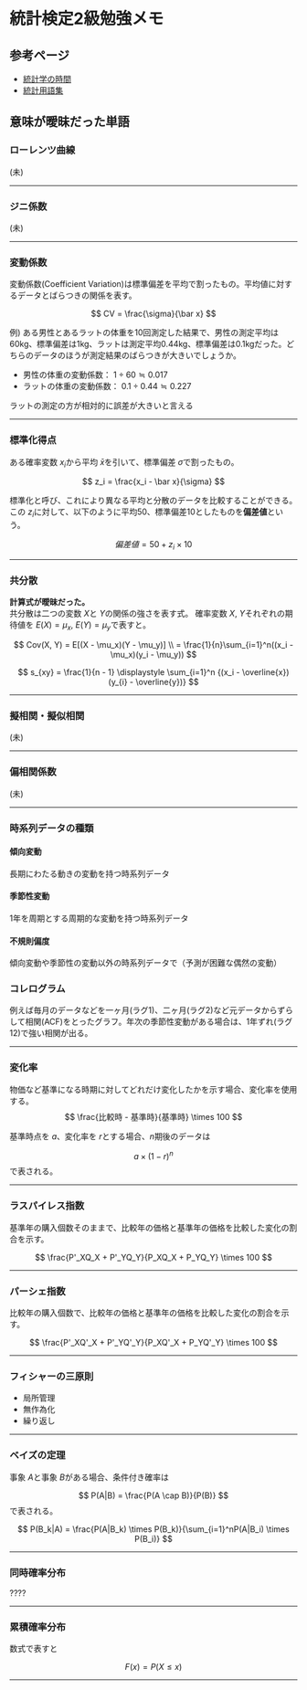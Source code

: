 # 統計検定2級勉強メモ

## 参考ページ
* [統計学の時間](https://bellcurve.jp/statistics/course/)
* [統計用語集](https://bellcurve.jp/statistics/glossary/initial/a/)


## 意味が曖昧だった単語
### ローレンツ曲線
(未)

---
### ジニ係数
(未)

---
### 変動係数
変動係数(Coefficient Variation)は標準偏差を平均で割ったもの。平均値に対するデータとばらつきの関係を表す。

$$
CV = \frac{\sigma}{\bar x}
$$

例)
ある男性とあるラットの体重を10回測定した結果で、男性の測定平均は60kg、標準偏差は1kg、ラットは測定平均0.44kg、標準偏差は0.1kgだった。どちらのデータのほうが測定結果のばらつきが大きいでしょうか。
* 男性の体重の変動係数： $1 \div 60 \fallingdotseq 0.017$  
* ラットの体重の変動係数： $0.1 \div 0.44 \fallingdotseq 0.227$

ラットの測定の方が相対的に誤差が大きいと言える

---
### 標準化得点
ある確率変数 $x_i$から平均 $\bar x$を引いて、標準偏差 $\sigma$で割ったもの。

$$
z_i = \frac{x_i - \bar x}{\sigma}
$$

標準化と呼び、これにより異なる平均と分散のデータを比較することができる。  
この $z_i$に対して、以下のように平均50、標準偏差10としたものを**偏差値**という。

$$
偏差値 = 50 + z_i \times 10
$$

---
### 共分散
**計算式が曖昧だった。**  
共分散は二つの変数 $X$と $Y$の関係の強さを表す式。
確率変数 $X$, $Y$それぞれの期待値を $E(X) = \mu_x$, $E(Y) = \mu_y$で表すと。

$$
Cov(X, Y) = E[(X - \mu_x)(Y - \mu_y)] \\
= \frac{1}{n}\sum_{i=1}^n((x_i - \mu_x)(y_i - \mu_y))
$$

$$
s_{xy} = \frac{1}{n - 1} \displaystyle \sum_{i=1}^n 
{(x_i - \overline{x})(y_{i} - \overline{y})}
$$

---
### 擬相関・擬似相関
(未)

---
### 偏相関係数
(未)

---
### 時系列データの種類
#### 傾向変動
長期にわたる動きの変動を持つ時系列データ

#### 季節性変動
1年を周期とする周期的な変動を持つ時系列データ

#### 不規則偏度
傾向変動や季節性の変動以外の時系列データで（予測が困難な偶然の変動）

### コレログラム
例えば毎月のデータなどを一ヶ月(ラグ1)、二ヶ月(ラグ2)など元データからずらして相関(ACF)をとったグラフ。年次の季節性変動がある場合は、1年ずれ(ラグ12)で強い相関が出る。

---
### 変化率
物価など基準になる時期に対してどれだけ変化したかを示す場合、変化率を使用する。
$$
\frac{比較時 - 基準時}{基準時} \times 100
$$

基準時点を $a$、変化率を $r$とする場合、$n$期後のデータは

$$
a \times (1 - r)^n
$$
で表される。

---
### ラスパイレス指数
基準年の購入個数そのままで、比較年の価格と基準年の価格を比較した変化の割合を示す。

$$
\frac{P'_XQ_X + P'_YQ_Y}{P_XQ_X + P_YQ_Y} \times 100
$$

---
### パーシェ指数
比較年の購入個数で、比較年の価格と基準年の価格を比較した変化の割合を示す。

$$
\frac{P'_XQ'_X + P'_YQ'_Y}{P_XQ'_X + P_YQ'_Y} \times 100
$$

---
### フィシャーの三原則
* 局所管理
* 無作為化
* 繰り返し

---
### ベイズの定理

事象 $A$と事象 $B$がある場合、条件付き確率は

$$
P(A|B) = \frac{P(A \cap B)}{P(B)}
$$
で表される。

$$
P(B_k|A) = \frac{P(A|B_k) \times P(B_k)}{\sum_{i=1}^nP(A|B_i) \times P(B_i)}
$$

---
### 同時確率分布
????

---
### 累積確率分布
数式で表すと

$$
F(x) = P(X \le x)
$$

---
### 